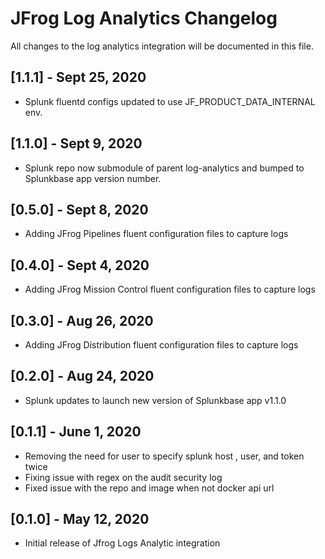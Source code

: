 # JFrog Log Analytics Changelog
All changes to the log analytics integration will be documented in this file.

## [1.1.1] - Sept 25, 2020
* Splunk fluentd configs updated to use JF_PRODUCT_DATA_INTERNAL env.

## [1.1.0] - Sept 9, 2020
* Splunk repo now submodule of parent log-analytics and bumped to Splunkbase app version number.

## [0.5.0] - Sept 8, 2020
* Adding JFrog Pipelines fluent configuration files to capture logs

## [0.4.0] - Sept 4, 2020
* Adding JFrog Mission Control fluent configuration files to capture logs

## [0.3.0] - Aug 26, 2020
* Adding JFrog Distribution fluent configuration files to capture logs

## [0.2.0] - Aug 24, 2020
* Splunk updates to launch new version of Splunkbase app v1.1.0

## [0.1.1] - June 1, 2020
* Removing the need for user to specify splunk host , user, and token twice
* Fixing issue with regex on the audit security log
* Fixed issue with the repo and image when not docker api url

## [0.1.0] - May 12, 2020
* Initial release of Jfrog Logs Analytic integration

